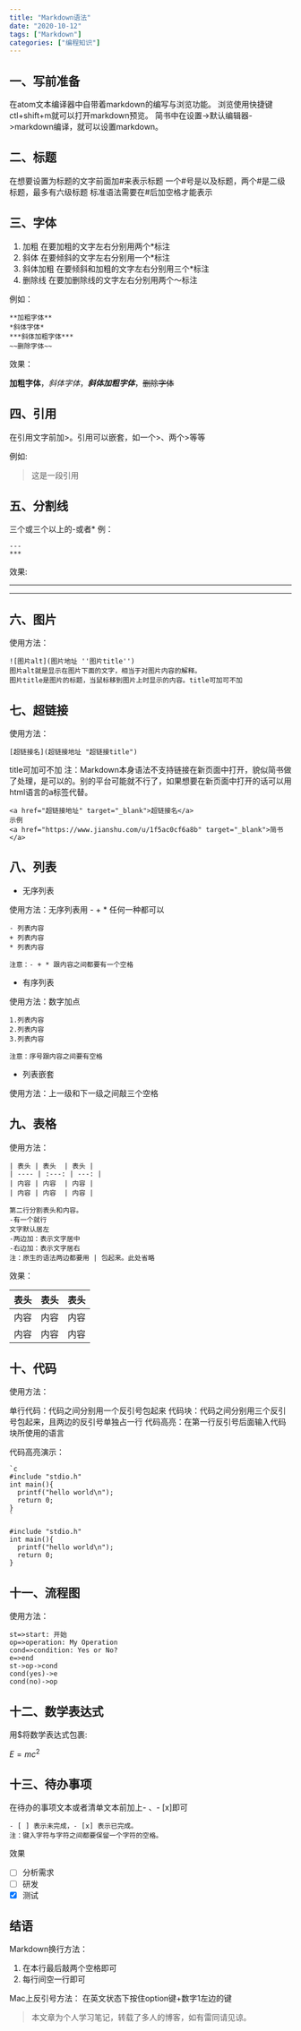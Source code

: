 ```yaml
---
title: "Markdown语法"
date: "2020-10-12"
tags: ["Markdown"]
categories: ["编程知识"]
---
```


## 一、写前准备

在atom文本编译器中自带着markdown的编写与浏览功能。
浏览使用快捷键ctl+shift+m就可以打开markdown预览。
简书中在设置->默认编辑器->markdown编译，就可以设置markdown。

## 二、标题

在想要设置为标题的文字前面加#来表示标题
一个#号是以及标题，两个#是二级标题，最多有六级标题
标准语法需要在#后加空格才能表示

## 三、字体

1. 加粗
   在要加粗的文字左右分别用两个*标注
2. 斜体
   在要倾斜的文字左右分别用一个*标注
3. 斜体加粗
   在要倾斜和加粗的文字左右分别用三个*标注
4. 删除线
   在要加删除线的文字左右分别用两个～标注

例如：

```
**加粗字体**
*斜体字体*
***斜体加粗字体***
~~删除字体~~
```

效果：

**加粗字体**，*斜体字体*，***斜体加粗字体***，~~删除字体~~

## 四、引用

在引用文字前加>。引用可以嵌套，如一个>、两个>等等

例如:

> 这是一段引用

## 五、分割线

三个或三个以上的-或者*
例：

```
---
***
```

效果:

------

------

## 六、图片

使用方法：

```
![图片alt](图片地址 ''图片title'')
图片alt就是显示在图片下面的文字，相当于对图片内容的解释。
图片title是图片的标题，当鼠标移到图片上时显示的内容。title可加可不加
```

## 七、超链接

使用方法：

```
[超链接名](超链接地址 "超链接title")
```

title可加可不加
注：Markdown本身语法不支持链接在新页面中打开，貌似简书做了处理，是可以的。别的平台可能就不行了，如果想要在新页面中打开的话可以用html语言的a标签代替。

```
<a href="超链接地址" target="_blank">超链接名</a>
示例
<a href="https://www.jianshu.com/u/1f5ac0cf6a8b" target="_blank">简书</a>
```

## 八、列表

- 无序列表

使用方法：无序列表用 - + * 任何一种都可以

```
- 列表内容
+ 列表内容
* 列表内容

注意：- + * 跟内容之间都要有一个空格
```

- 有序列表

使用方法：数字加点

```
1.列表内容
2.列表内容
3.列表内容

注意：序号跟内容之间要有空格
```

- 列表嵌套

使用方法：上一级和下一级之间敲三个空格

## 九、表格

使用方法：

```
| 表头 | 表头  | 表头 |
| ---- | :---: | ---: |
| 内容 | 内容  | 内容 |
| 内容 | 内容  | 内容 |

第二行分割表头和内容。
-有一个就行
文字默认居左
-两边加：表示文字居中
-右边加：表示文字居右
注：原生的语法两边都要用 | 包起来。此处省略

```

效果：

| 表头 | 表头 | 表头 |
| ---- | ---- | ---- |
| 内容 | 内容 | 内容 |
| 内容 | 内容 | 内容 |

## 十、代码

使用方法：

单行代码：代码之间分别用一个反引号包起来
代码块：代码之间分别用三个反引号包起来，且两边的反引号单独占一行
代码高亮：在第一行反引号后面输入代码块所使用的语言

代码高亮演示：

```
`c
#include "stdio.h"
int main(){
  printf("hello world\n");
  return 0;
}
`

#include "stdio.h"
int main(){
  printf("hello world\n");
  return 0;
}
```

## 十一、流程图

使用方法：

```flow
st=>start: 开始
op=>operation: My Operation
cond=>condition: Yes or No?
e=>end
st->op->cond
cond(yes)->e
cond(no)->op
```

## 十二、数学表达式

用$将数学表达式包裹:

$E = mc^2$

## 十三、待办事项

在待办的事项文本或者清单文本前加上- 、- [x]即可

```
- [ ] 表示未完成，- [x] 表示已完成。
注：键入字符与字符之间都要保留一个字符的空格。
```

效果

- [ ] 分析需求
- [ ] 研发
- [x] 测试

## 结语

Markdown换行方法：

1. 在本行最后敲两个空格即可
2. 每行间空一行即可

Mac上反引号方法：
在英文状态下按住option键+数字1左边的键

> 本文章为个人学习笔记，转载了多人的博客，如有雷同请见谅。